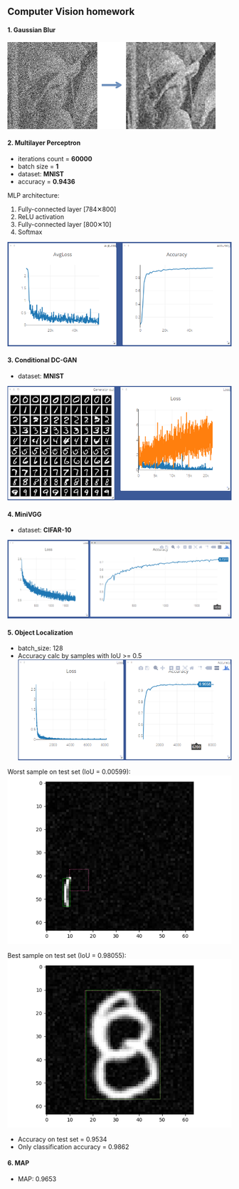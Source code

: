 ## Computer Vision homework

#### 1. Gaussian Blur

![Blur](/images/1.png?raw=true)

#### 2. Multilayer Perceptron

* iterations count = __60000__
* batch size = __1__ 
* dataset: __MNIST__
* accuracy = __0.9436__

MLP architecture:
1. Fully-connected layer [784✕800]
2. ReLU activation
3. Fully-connected layer [800✕10]
4. Softmax 

![MLP](/images/2.png?raw=true)


#### 3. Conditional DC-GAN

* dataset: __MNIST__

![DCGAN](/images/3.png?raw=true)


#### 4. MiniVGG

* dataset: __CIFAR-10__

![CIFAR-10](/images/4.png?raw=true)


#### 5. Object Localization

* batch_size: 128
* Accuracy calc by samples with IoU >= 0.5
![Localization_1](/images/5_1.png?raw=true)

Worst sample on test set (IoU = 0.00599):
![Localization_2](/images/5_2.png?raw=true)

Best sample on test set (IoU = 0.98055):
![Localization_3](/images/5_3.png?raw=true)

* Accuracy on test set = 0.9534
* Only classification accuracy = 0.9862


#### 6. MAP

* MAP: 0.9653